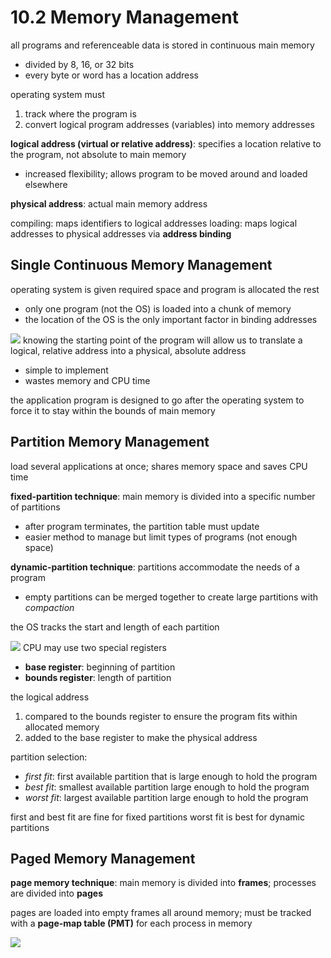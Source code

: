 # 10.2 Memory Management
all programs and referenceable data is stored in continuous main memory
- divided by 8, 16, or 32 bits
- every byte or word has a location address

operating system must
1. track where the program is
2. convert logical program addresses (variables) into memory addresses

**logical address (virtual or relative address)**: specifies a location relative to the program, not absolute to main memory
- increased flexibility; allows program to be moved around and loaded elsewhere 

**physical address**: actual main memory address

compiling: maps identifiers to logical addresses
loading: maps logical addresses to physical addresses via **address binding**

## Single Continuous Memory Management
operating system is given required space and program is allocated the rest
- only one program (not the OS) is loaded into a chunk of memory
- the location of the OS is the only important factor in binding addresses

![](..\..\.pastes\2021-07-15-22-33-24.png)
knowing the starting point of the program will allow us to translate a logical, relative address into a physical, absolute address
- simple to implement
- wastes memory and CPU time

the application program is designed to go after the operating system to force it to stay within the bounds of main memory

## Partition Memory Management
load several applications at once; shares memory space and saves CPU time

**fixed-partition technique**: main memory is divided into a specific number of partitions
- after program terminates, the partition table must update 
- easier method to manage but limit types of programs (not enough space)

**dynamic-partition technique**: partitions accommodate the needs of a program
- empty partitions can be merged together to create large partitions with _compaction_

the OS tracks the start and length of each partition

![](..\..\.pastes\2021-07-15-22-42-14.png)
CPU may use two special registers
- **base register**: beginning of partition
- **bounds register**: length of partition

the logical address 
1. compared to the bounds register to ensure the program fits within allocated memory 
2. added to the base register to make the physical address

partition selection:
- _first fit_: first available partition that is large enough to hold the program
- _best fit_: smallest available partition large enough to hold the program
- _worst fit_: largest available partition large enough to hold the program

first and best fit are fine for fixed partitions
worst fit is best for dynamic partitions

## Paged Memory Management
**page memory technique**: main memory is divided into **frames**; processes are divided into **pages**

pages are loaded into empty frames all around memory; must be tracked with a **page-map table (PMT)** for each process in memory

![](..\..\.pastes\2021-07-15-22-54-21.png)
